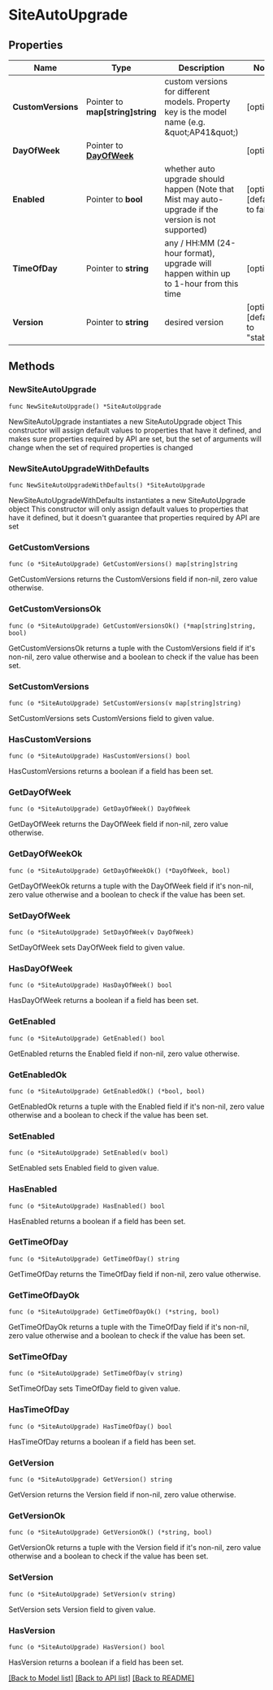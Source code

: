 # SiteAutoUpgrade

## Properties

Name | Type | Description | Notes
------------ | ------------- | ------------- | -------------
**CustomVersions** | Pointer to **map[string]string** | custom versions for different models. Property key is the model name (e.g. \&quot;AP41\&quot;) | [optional] 
**DayOfWeek** | Pointer to [**DayOfWeek**](DayOfWeek.md) |  | [optional] 
**Enabled** | Pointer to **bool** | whether auto upgrade should happen (Note that Mist may auto-upgrade if the version is not supported) | [optional] [default to false]
**TimeOfDay** | Pointer to **string** | any / HH:MM (24-hour format), upgrade will happen within up to 1-hour from this time | [optional] 
**Version** | Pointer to **string** | desired version | [optional] [default to "stable"]

## Methods

### NewSiteAutoUpgrade

`func NewSiteAutoUpgrade() *SiteAutoUpgrade`

NewSiteAutoUpgrade instantiates a new SiteAutoUpgrade object
This constructor will assign default values to properties that have it defined,
and makes sure properties required by API are set, but the set of arguments
will change when the set of required properties is changed

### NewSiteAutoUpgradeWithDefaults

`func NewSiteAutoUpgradeWithDefaults() *SiteAutoUpgrade`

NewSiteAutoUpgradeWithDefaults instantiates a new SiteAutoUpgrade object
This constructor will only assign default values to properties that have it defined,
but it doesn't guarantee that properties required by API are set

### GetCustomVersions

`func (o *SiteAutoUpgrade) GetCustomVersions() map[string]string`

GetCustomVersions returns the CustomVersions field if non-nil, zero value otherwise.

### GetCustomVersionsOk

`func (o *SiteAutoUpgrade) GetCustomVersionsOk() (*map[string]string, bool)`

GetCustomVersionsOk returns a tuple with the CustomVersions field if it's non-nil, zero value otherwise
and a boolean to check if the value has been set.

### SetCustomVersions

`func (o *SiteAutoUpgrade) SetCustomVersions(v map[string]string)`

SetCustomVersions sets CustomVersions field to given value.

### HasCustomVersions

`func (o *SiteAutoUpgrade) HasCustomVersions() bool`

HasCustomVersions returns a boolean if a field has been set.

### GetDayOfWeek

`func (o *SiteAutoUpgrade) GetDayOfWeek() DayOfWeek`

GetDayOfWeek returns the DayOfWeek field if non-nil, zero value otherwise.

### GetDayOfWeekOk

`func (o *SiteAutoUpgrade) GetDayOfWeekOk() (*DayOfWeek, bool)`

GetDayOfWeekOk returns a tuple with the DayOfWeek field if it's non-nil, zero value otherwise
and a boolean to check if the value has been set.

### SetDayOfWeek

`func (o *SiteAutoUpgrade) SetDayOfWeek(v DayOfWeek)`

SetDayOfWeek sets DayOfWeek field to given value.

### HasDayOfWeek

`func (o *SiteAutoUpgrade) HasDayOfWeek() bool`

HasDayOfWeek returns a boolean if a field has been set.

### GetEnabled

`func (o *SiteAutoUpgrade) GetEnabled() bool`

GetEnabled returns the Enabled field if non-nil, zero value otherwise.

### GetEnabledOk

`func (o *SiteAutoUpgrade) GetEnabledOk() (*bool, bool)`

GetEnabledOk returns a tuple with the Enabled field if it's non-nil, zero value otherwise
and a boolean to check if the value has been set.

### SetEnabled

`func (o *SiteAutoUpgrade) SetEnabled(v bool)`

SetEnabled sets Enabled field to given value.

### HasEnabled

`func (o *SiteAutoUpgrade) HasEnabled() bool`

HasEnabled returns a boolean if a field has been set.

### GetTimeOfDay

`func (o *SiteAutoUpgrade) GetTimeOfDay() string`

GetTimeOfDay returns the TimeOfDay field if non-nil, zero value otherwise.

### GetTimeOfDayOk

`func (o *SiteAutoUpgrade) GetTimeOfDayOk() (*string, bool)`

GetTimeOfDayOk returns a tuple with the TimeOfDay field if it's non-nil, zero value otherwise
and a boolean to check if the value has been set.

### SetTimeOfDay

`func (o *SiteAutoUpgrade) SetTimeOfDay(v string)`

SetTimeOfDay sets TimeOfDay field to given value.

### HasTimeOfDay

`func (o *SiteAutoUpgrade) HasTimeOfDay() bool`

HasTimeOfDay returns a boolean if a field has been set.

### GetVersion

`func (o *SiteAutoUpgrade) GetVersion() string`

GetVersion returns the Version field if non-nil, zero value otherwise.

### GetVersionOk

`func (o *SiteAutoUpgrade) GetVersionOk() (*string, bool)`

GetVersionOk returns a tuple with the Version field if it's non-nil, zero value otherwise
and a boolean to check if the value has been set.

### SetVersion

`func (o *SiteAutoUpgrade) SetVersion(v string)`

SetVersion sets Version field to given value.

### HasVersion

`func (o *SiteAutoUpgrade) HasVersion() bool`

HasVersion returns a boolean if a field has been set.


[[Back to Model list]](../README.md#documentation-for-models) [[Back to API list]](../README.md#documentation-for-api-endpoints) [[Back to README]](../README.md)


